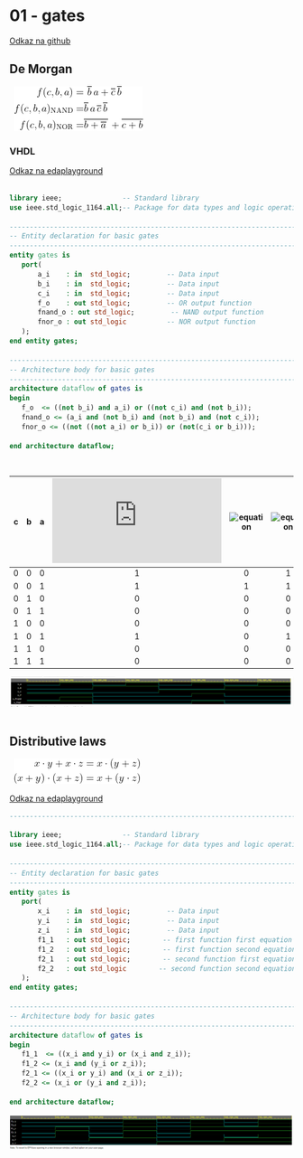 # 01 - gates
[Odkaz na github](https://github.com/xmarak02/Digital-electronics-1)
## De Morgan
   &nbsp;
![rovnice](rovnice.gif)
      &nbsp;
### VHDL
[Odkaz na edaplayground](https://www.edaplayground.com/x/W463)

 ```vhdl

library ieee;               -- Standard library
use ieee.std_logic_1164.all;-- Package for data types and logic operations

------------------------------------------------------------------------
-- Entity declaration for basic gates
------------------------------------------------------------------------
entity gates is
    port(
        a_i    : in  std_logic;         -- Data input
        b_i    : in  std_logic;         -- Data input
        c_i	   : in  std_logic;			-- Data input
        f_o    : out std_logic;         -- OR output function
        fnand_o : out std_logic;         -- NAND output function
        fnor_o : out std_logic          -- NOR output function
    );
end entity gates;

------------------------------------------------------------------------
-- Architecture body for basic gates
------------------------------------------------------------------------
architecture dataflow of gates is
begin
    f_o  <= ((not b_i) and a_i) or ((not c_i) and (not b_i));
    fnand_o <= (a_i and (not b_i) and (not b_i) and (not c_i));
    fnor_o <= ((not ((not a_i) or b_i)) or (not(c_i or b_i)));

end architecture dataflow;

 ```
  
  
   
 
   &nbsp;

   | **c** | **b** |**a** | ![equation](https://latex.codecogs.com/gif.latex?f) | ![equation](http://latex.codecogs.com/svg.latex?f(c,b,a)_{\textup{NAND}}) | ![equation](http://latex.codecogs.com/svg.latex?f(c,b,a)_{\textup{NOR}}) |
   | :-: | :-: | :-: | :-: | :-: | :-: |
   | 0 | 0 | 0 | 1 | 0 | 1 |
   | 0 | 0 | 1 | 1 | 1 | 1 |
   | 0 | 1 | 0 | 0 | 0 | 0 |
   | 0 | 1 | 1 | 0 | 0 | 0 |
   | 1 | 0 | 0 | 0 | 0 | 0 |
   | 1 | 0 | 1 | 1 | 0 | 1 |
   | 1 | 1 | 0 | 0 | 0 | 0 |
   | 1 | 1 | 1 | 0 | 0 | 0 |
   
   
   

 ![signals1](signals1.PNG)
&nbsp;
&nbsp;
## Distributive laws
   &nbsp;
 ![rov](distributives.png)
   
  [Odkaz na edaplayground](https://www.edaplayground.com/x/iXQe)
  

 ```vhdl
------------------------------------------------------------------------

library ieee;               -- Standard library
use ieee.std_logic_1164.all;-- Package for data types and logic operations

------------------------------------------------------------------------
-- Entity declaration for basic gates
------------------------------------------------------------------------
entity gates is
    port(
        x_i    : in  std_logic;         -- Data input
        y_i    : in  std_logic;         -- Data input
        z_i	   : in  std_logic;			-- Data input
        f1_1   : out std_logic;        -- first function first equation
        f1_2   : out std_logic;        -- first function second equation
        f2_1   : out std_logic;        -- second function first equation
        f2_2   : out std_logic        -- second function second equation
    );
end entity gates;

------------------------------------------------------------------------
-- Architecture body for basic gates
------------------------------------------------------------------------
architecture dataflow of gates is
begin
    f1_1  <= ((x_i and y_i) or (x_i and z_i));
    f1_2 <= (x_i and (y_i or z_i));
    f2_1 <= ((x_i or y_i) and (x_i or z_i));
    f2_2 <= (x_i or (y_i and z_i));

end architecture dataflow;

 ```
 
 ![signals1](signals2.PNG)
